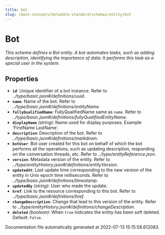 ```yaml
---
title: bot
slug: /main-concepts/metadata-standard/schemas/entity/bot
---
```


# Bot

*This schema defines a Bot entity. A bot automates tasks, such as adding description, identifying the importance of data. It performs this task as a special user in the system.*

## Properties

- **`id`**: Unique identifier of a bot instance. Refer to *../type/basic.json#/definitions/uuid*.
- **`name`**: Name of the bot. Refer to *../type/basic.json#/definitions/entityName*.
- **`fullyQualifiedName`**: FullyQualifiedName same as `name`. Refer to *../type/basic.json#/definitions/fullyQualifiedEntityName*.
- **`displayName`** *(string)*: Name used for display purposes. Example 'FirstName LastName'.
- **`description`**: Description of the bot. Refer to *../type/basic.json#/definitions/markdown*.
- **`botUser`**: Bot user created for this bot on behalf of which the bot performs all the operations, such as updating description, responding on the conversation threads, etc. Refer to *../type/entityReference.json*.
- **`version`**: Metadata version of the entity. Refer to *../type/entityHistory.json#/definitions/entityVersion*.
- **`updatedAt`**: Last update time corresponding to the new version of the entity in Unix epoch time milliseconds. Refer to *../type/basic.json#/definitions/timestamp*.
- **`updatedBy`** *(string)*: User who made the update.
- **`href`**: Link to the resource corresponding to this bot. Refer to *../type/basic.json#/definitions/href*.
- **`changeDescription`**: Change that lead to this version of the entity. Refer to *../type/entityHistory.json#/definitions/changeDescription*.
- **`deleted`** *(boolean)*: When `true` indicates the entity has been soft deleted. Default: `False`.


Documentation file automatically generated at 2022-07-13 15:15:58.612083.
